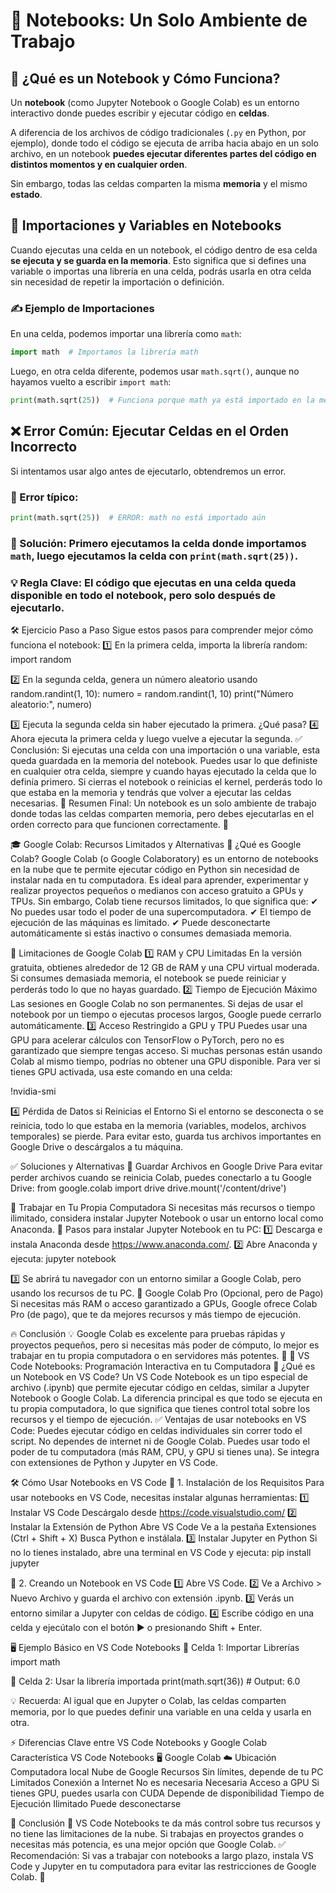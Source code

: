 # 📒 Notebooks: Un Solo Ambiente de Trabajo
## 📌 ¿Qué es un Notebook y Cómo Funciona?
Un **notebook** (como Jupyter Notebook o Google Colab) es un entorno interactivo donde puedes escribir y ejecutar código en **celdas**.

A diferencia de los archivos de código tradicionales (`.py` en Python, por ejemplo), donde todo el código se ejecuta de arriba hacia abajo en un solo archivo, en un notebook **puedes ejecutar diferentes partes del código en distintos momentos y en cualquier orden**.

Sin embargo, todas las celdas comparten la misma **memoria** y el mismo **estado**.

## 🔹 Importaciones y Variables en Notebooks
Cuando ejecutas una celda en un notebook, el código dentro de esa celda **se ejecuta y se guarda en la memoria**. Esto significa que si defines una variable o importas una librería en una celda, podrás usarla en otra celda sin necesidad de repetir la importación o definición.

### ✍ Ejemplo de Importaciones
En una celda, podemos importar una librería como `math`:
``` python
import math  # Importamos la librería math
``` 

Luego, en otra celda diferente, podemos usar `math.sqrt()`, aunque no hayamos vuelto a escribir `import math`:
``` python
print(math.sqrt(25))  # Funciona porque math ya está importado en la memoria
``` 

## ❌ Error Común: Ejecutar Celdas en el Orden Incorrecto
Si intentamos usar algo antes de ejecutarlo, obtendremos un error.
### 🔻 Error típico:
``` python
print(math.sqrt(25))  # ERROR: math no está importado aún
``` 

### 🔺 Solución: Primero ejecutamos la celda donde importamos `math`, luego ejecutamos la celda con `print(math.sqrt(25))`.
### 💡 Regla Clave: El código que ejecutas en una celda queda disponible en todo el notebook, pero solo después de ejecutarlo.

🛠 Ejercicio Paso a Paso
Sigue estos pasos para comprender mejor cómo funciona el notebook:
1️⃣ En la primera celda, importa la librería random:
import random

2️⃣ En la segunda celda, genera un número aleatorio usando random.randint(1, 10):
numero = random.randint(1, 10)
print("Número aleatorio:", numero)

3️⃣ Ejecuta la segunda celda sin haber ejecutado la primera. ¿Qué pasa?
4️⃣ Ahora ejecuta la primera celda y luego vuelve a ejecutar la segunda.
✅ Conclusión:
Si ejecutas una celda con una importación o una variable, esta queda guardada en la memoria del notebook.
Puedes usar lo que definiste en cualquier otra celda, siempre y cuando hayas ejecutado la celda que lo definía primero.
Si cierras el notebook o reinicias el kernel, perderás todo lo que estaba en la memoria y tendrás que volver a ejecutar las celdas necesarias.
📌 Resumen Final: Un notebook es un solo ambiente de trabajo donde todas las celdas comparten memoria, pero debes ejecutarlas en el orden correcto para que funcionen correctamente. 🚀


🎓 Google Colab: Recursos Limitados y Alternativas
📌 ¿Qué es Google Colab?
Google Colab (o Google Colaboratory) es un entorno de notebooks en la nube que te permite ejecutar código en Python sin necesidad de instalar nada en tu computadora. Es ideal para aprender, experimentar y realizar proyectos pequeños o medianos con acceso gratuito a GPUs y TPUs.
Sin embargo, Colab tiene recursos limitados, lo que significa que:
✔ No puedes usar todo el poder de una supercomputadora.
✔ El tiempo de ejecución de las máquinas es limitado.
✔ Puede desconectarte automáticamente si estás inactivo o consumes demasiada memoria.

🔴 Limitaciones de Google Colab
1️⃣ RAM y CPU Limitadas
En la versión gratuita, obtienes alrededor de 12 GB de RAM y una CPU virtual moderada.
Si consumes demasiada memoria, el notebook se puede reiniciar y perderás todo lo que no hayas guardado.
2️⃣ Tiempo de Ejecución Máximo
Las sesiones en Google Colab no son permanentes.
Si dejas de usar el notebook por un tiempo o ejecutas procesos largos, Google puede cerrarlo automáticamente.
3️⃣ Acceso Restringido a GPU y TPU
Puedes usar una GPU para acelerar cálculos con TensorFlow o PyTorch, pero no es garantizado que siempre tengas acceso.
Si muchas personas están usando Colab al mismo tiempo, podrías no obtener una GPU disponible.
Para ver si tienes GPU activada, usa este comando en una celda:


!nvidia-smi


4️⃣ Pérdida de Datos si Reinicias el Entorno
Si el entorno se desconecta o se reinicia, todo lo que estaba en la memoria (variables, modelos, archivos temporales) se pierde.
Para evitar esto, guarda tus archivos importantes en Google Drive o descárgalos a tu máquina.

✅ Soluciones y Alternativas
🔹 Guardar Archivos en Google Drive
Para evitar perder archivos cuando se reinicia Colab, puedes conectarlo a tu Google Drive:
from google.colab import drive
drive.mount('/content/drive')

🔹 Trabajar en Tu Propia Computadora
Si necesitas más recursos o tiempo ilimitado, considera instalar Jupyter Notebook o usar un entorno local como Anaconda.
📌 Pasos para instalar Jupyter Notebook en tu PC:
1️⃣ Descarga e instala Anaconda desde https://www.anaconda.com/.
2️⃣ Abre Anaconda y ejecuta:
jupyter notebook

3️⃣ Se abrirá tu navegador con un entorno similar a Google Colab, pero usando los recursos de tu PC.
🔹 Google Colab Pro (Opcional, pero de Pago)
Si necesitas más RAM o acceso garantizado a GPUs, Google ofrece Colab Pro (de pago), que te da mejores recursos y más tiempo de ejecución.

🔥 Conclusión
💡 Google Colab es excelente para pruebas rápidas y proyectos pequeños, pero si necesitas más poder de cómputo, lo mejor es trabajar en tu propia computadora o en servidores más potentes. 🚀
📝 VS Code Notebooks: Programación Interactiva en tu Computadora
📌 ¿Qué es un Notebook en VS Code?
Un VS Code Notebook es un tipo especial de archivo (.ipynb) que permite ejecutar código en celdas, similar a Jupyter Notebook o Google Colab. La diferencia principal es que todo se ejecuta en tu propia computadora, lo que significa que tienes control total sobre los recursos y el tiempo de ejecución.
✅ Ventajas de usar notebooks en VS Code:
Puedes ejecutar código en celdas individuales sin correr todo el script.
No dependes de internet ni de Google Colab.
Puedes usar todo el poder de tu computadora (más RAM, CPU, y GPU si tienes una).
Se integra con extensiones de Python y Jupyter en VS Code.

🛠 Cómo Usar Notebooks en VS Code
🔹 1. Instalación de los Requisitos
Para usar notebooks en VS Code, necesitas instalar algunas herramientas:
1️⃣ Instalar VS Code
Descárgalo desde https://code.visualstudio.com/
2️⃣ Instalar la Extensión de Python
Abre VS Code
Ve a la pestaña Extensiones (Ctrl + Shift + X)
Busca Python e instálala.
3️⃣ Instalar Jupyter en Python
Si no lo tienes instalado, abre una terminal en VS Code y ejecuta:
pip install jupyter


🔹 2. Creando un Notebook en VS Code
1️⃣ Abre VS Code.
2️⃣ Ve a Archivo > Nuevo Archivo y guarda el archivo con extensión .ipynb.
3️⃣ Verás un entorno similar a Jupyter con celdas de código.
4️⃣ Escribe código en una celda y ejecútalo con el botón ▶️ o presionando Shift + Enter.

🖥 Ejemplo Básico en VS Code Notebooks
🔹 Celda 1: Importar Librerías
import math

🔹 Celda 2: Usar la librería importada
print(math.sqrt(36))  # Output: 6.0

💡 Recuerda: Al igual que en Jupyter o Colab, las celdas comparten memoria, por lo que puedes definir una variable en una celda y usarla en otra.

⚡ Diferencias Clave entre VS Code Notebooks y Google Colab
Característica
VS Code Notebooks 🖥
Google Colab ☁️
Ubicación
Computadora local
Nube de Google
Recursos
Sin límites, depende de tu PC
Limitados
Conexión a Internet
No es necesaria
Necesaria
Acceso a GPU
Si tienes GPU, puedes usarla con CUDA
Depende de disponibilidad
Tiempo de Ejecución
Ilimitado
Puede desconectarse


🎯 Conclusión
📌 VS Code Notebooks te da más control sobre tus recursos y no tiene las limitaciones de la nube. Si trabajas en proyectos grandes o necesitas más potencia, es una mejor opción que Google Colab.
✅ Recomendación: Si vas a trabajar con notebooks a largo plazo, instala VS Code y Jupyter en tu computadora para evitar las restricciones de Google Colab. 🚀

